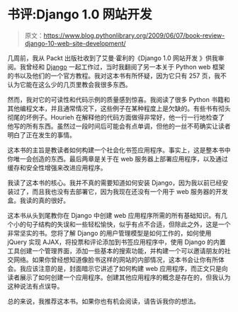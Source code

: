 # 书评:Django 1.0 网站开发

> 原文：<https://www.blog.pythonlibrary.org/2009/06/07/book-review-django-10-web-site-development/>

几周前，我从 Packt 出版社收到了艾曼·霍利的《Django 1.0 网站开发 》供我审阅。我曾经和 [Django](http://www.djangoproject.com/) 一起工作过，当时我翻阅了另一本关于 Python web 框架的书以及他们的一个官方教程。我对这本书有所怀疑，因为它只有 257 页，我不认为它能在这么少的几页里教会我很多东西。

然而，我对它的可读性和代码示例的质量感到惊喜。我阅读了很多 Python 书籍和其他编程文本，并且通常情况下，这些例子在某种程度上是欠缺的。有些书有彻头彻尾的坏例子。Hourieh 在解释他的代码方面做得非常好，他一行一行地检查了他写的所有东西。虽然过一段时间后可能会有点单调，但他的一丝不苟确实让读者明白了正在发生的事情。

这本书的主旨是教读者如何构建一个社会化书签应用程序。事实上，这是整本书中你唯一会创造的东西。最后两章是关于在 web 服务器上部署应用程序，以及通过缓存和安全性增强来改进应用程序。

我读了这本书的核心。我并不真的需要知道如何安装 Django，因为我以前已经安装过了，而且我也没有去部署它，因为我现在还没有一个用于 web 服务器的开发盒。我读的真的很好。

这本书从头到尾教你在 Django 中创建 web 应用程序所需的所有基础知识。有几个小的句子结构的失误和一些轻松愉快，似乎有点不合适，但除此之外，这是一个非常坚实的书。您将了解 Django 的用户管理模型是如何工作的，如何使用 jQuery 实现 AJAX，将投票和评论添加到书签应用程序中，使用 Django 的内置工具创建一个管理界面，添加一些基本的搜索功能，并构建一个可以邀请朋友的社交网络。如果你曾经想知道像脸书这样的网站的内部情况，这本书会让你有所体会。我应该注意的是，封面暗示它讲述了如何构建 web 应用程序，而正文只是向读者展示了如何创建一个应用程序。创建其他应用程序的概念是存在的，但我认为这种说法有点误导。

总的来说，我推荐这本书。如果你也有机会阅读，请告诉我你的想法。